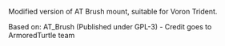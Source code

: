 Modified version of AT Brush mount, suitable for Voron Trident.  
  
Based on: AT_Brush (Published under GPL-3) - Credit goes to ArmoredTurtle team
